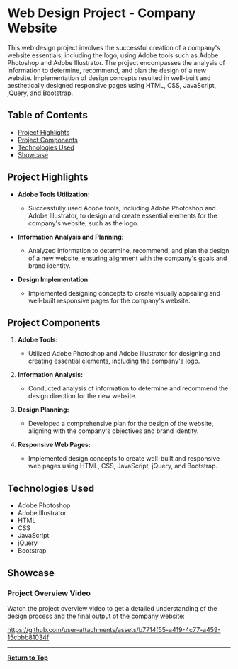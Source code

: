 # Web Design Project - Company Website

This web design project involves the successful creation of a company's website essentials, including the logo, using Adobe tools such as Adobe Photoshop and Adobe Illustrator. The project encompasses the analysis of information to determine, recommend, and plan the design of a new website. Implementation of design concepts resulted in well-built and aesthetically designed responsive pages using HTML, CSS, JavaScript, jQuery, and Bootstrap.

## Table of Contents

- [Project Highlights](#project-highlights)
- [Project Components](#project-components)
- [Technologies Used](#technologies-used)
- [Showcase](#showcase)

## Project Highlights

- **Adobe Tools Utilization:**
  - Successfully used Adobe tools, including Adobe Photoshop and Adobe Illustrator, to design and create essential elements for the company's website, such as the logo.

- **Information Analysis and Planning:**
  - Analyzed information to determine, recommend, and plan the design of a new website, ensuring alignment with the company's goals and brand identity.

- **Design Implementation:**
  - Implemented designing concepts to create visually appealing and well-built responsive pages for the company's website.

## Project Components

1. **Adobe Tools:**
   - Utilized Adobe Photoshop and Adobe Illustrator for designing and creating essential elements, including the company's logo.

2. **Information Analysis:**
   - Conducted analysis of information to determine and recommend the design direction for the new website.

3. **Design Planning:**
   - Developed a comprehensive plan for the design of the website, aligning with the company's objectives and brand identity.

4. **Responsive Web Pages:**
   - Implemented design concepts to create well-built and responsive web pages using HTML, CSS, JavaScript, jQuery, and Bootstrap.

## Technologies Used

- Adobe Photoshop
- Adobe Illustrator
- HTML
- CSS
- JavaScript
- jQuery
- Bootstrap

## Showcase

### Project Overview Video
Watch the project overview video to get a detailed understanding of the design process and the final output of the company website:

https://github.com/user-attachments/assets/b7714f55-a419-4c77-a459-15cbbb81034f


---

[**Return to Top**](#web-design-project---company-website)
